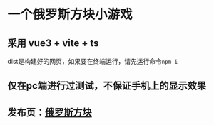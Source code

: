 # 一个俄罗斯方块小游戏

## 采用 vue3 + vite + ts
dist是构建好的网页，如果要在终端运行，请先运行命令`npm i`

## 仅在pc端进行过测试，不保证手机上的显示效果

## 发布页：[俄罗斯方块](https://windsleader.github.io/page/tetris)
